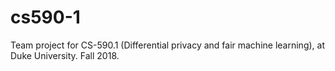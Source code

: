 # cs590-1
Team project for CS-590.1 (Differential privacy and fair machine learning), at Duke University. Fall 2018.
